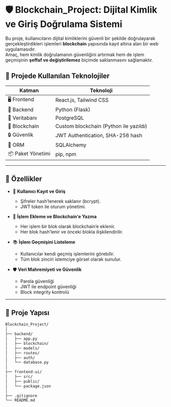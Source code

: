 # 🛡️ Blockchain_Project: Dijital Kimlik ve Giriş Doğrulama Sistemi

Bu proje, kullanıcıların dijital kimliklerini güvenli bir şekilde doğrulayarak gerçekleştirdikleri işlemleri **blockchain** yapısında kayıt altına alan bir web uygulamasıdır.  
Amaç, hem kimlik doğrulamanın güvenliğini artırmak hem de işlem geçmişinin **şeffaf ve değiştirilemez** biçimde saklanmasını sağlamaktır.

## 🚀 Projede Kullanılan Teknolojiler

| Katman | Teknoloji |
|--------|-----------|
| 🖥️ Frontend | React.js, Tailwind CSS |
| 🧠 Backend | Python (Flask) |
| 🧱 Veritabanı | PostgreSQL |
| 🔗 Blockchain | Custom blockchain (Python ile yazıldı) |
| 🔒 Güvenlik | JWT Authentication, SHA-256 hash |
| 🐘 ORM | SQLAlchemy |
| 📦 Paket Yönetimi | pip, npm |

---

## 🔧 Özellikler

- 🔐 **Kullanıcı Kayıt ve Giriş**  
  - Şifreler hash’lenerek saklanır (bcrypt).
  - JWT token ile oturum yönetimi.

- 📜 **İşlem Ekleme ve Blockchain'e Yazma**  
  - Her işlem bir blok olarak blockchain’e eklenir.
  - Her blok hash’lenir ve önceki blokla ilişkilendirilir.

- 📚 **İşlem Geçmişini Listeleme**  
  - Kullanıcılar kendi geçmiş işlemlerini görebilir.
  - Tüm blok zinciri istemciye görsel olarak sunulur.

- 🛡️ **Veri Mahremiyeti ve Güvenlik**  
  - Parola güvenliği
  - JWT ile endpoint güvenliği
  - Block integrity kontrolü

---

## 📁 Proje Yapısı

```bash
Blockchain_Project/
│
├── backend/
│   ├── app.py
│   ├── blockchain/
│   ├── models/
│   ├── routes/
│   ├── auth/
│   └── database.py
│
├── frontend-ui/
│   ├── src/
│   ├── public/
│   └── package.json
│
├── .gitignore
└── README.md
